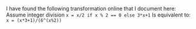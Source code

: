 I have found the following transformation online that I document here:
Assume integer division
`x = x/2 if x % 2 == 0 else 3*x+1`
Is equivalent to:
`x = (x*3+1)/(6^(x%2))`
